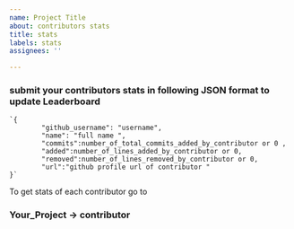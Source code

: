 ```yaml
---
name: Project Title
about: contributors stats
title: stats
labels: stats
assignees: ''

---
```


### submit your contributors stats in following JSON format to update Leaderboard
```
`{
        "github_username": "username",
        "name": "full name ",
        "commits":number_of_total_commits_added_by_contributor or 0 ,
        "added":number_of_lines_added_by_contributor or 0,
        "removed":number_of_lines_removed_by_contributor or 0,
        "url":"github profile url of contributor "
}`
```
To get stats of each contributor go to 
### Your_Project -> contributor
